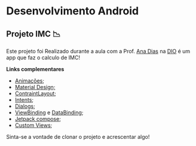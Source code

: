 # Desenvolvimento Android 

## Projeto IMC :chart_with_downwards_trend:
 Este projeto foi Realizado durante a aula com a Prof. [Ana Dias](https://github.com/baiana) na [DIO](https://web.digitalinnovation.one/) é um app que faz o calculo de IMC!
 

**Links complementares**
 - [Animações](https://developer.android.com/training/animation/overview?hl=pt-br);
 - [Material Design;](https://material.io/components?platform=android)
 - [ContraintLayout](https://developer.android.com/training/constraint-layout);
 - [Intents](https://developer.android.com/guide/components/intents-filters?hl=pt-br);
 - [Dialogs](https://developer.android.com/guide/topics/ui/dialogs);
 - [ViewBinding](https://www.youtube.com/watch?v=W7uujFrljW0&ab_channel=AndroidDevelopers) e [DataBinding](https://developer.android.com/topic/libraries/data-binding);
 - [Jetpack compose](https://developer.android.com/jetpack/compose/tutorial?gclsrc=aw.ds&&gclid=Cj0KCQiA3smABhCjARIsAKtrg6KElp-9NhJ6SJQhGR5vFSjSDsH0CzjVqg4h74ei4AEA8-N3s9MPanAaAtkYEALw_wcB);
 - [Custom Views](https://developer.android.com/guide/topics/ui/custom-components); 

Sinta-se a vontade de clonar o projeto e acrescentar algo!



